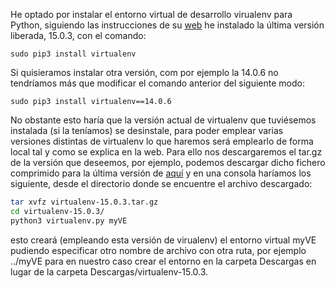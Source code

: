 He optado por instalar el entorno virtual de desarrollo virualenv para Python, siguiendo las instrucciones de su [web](https://virtualenv.pypa.io/en/stable/installation/) he instalado la última versión liberada, 15.0.3, con el comando:

```shell
sudo pip3 install virtualenv
```

Si quisieramos instalar otra versión, com por ejemplo la 14.0.6 no tendríamos más que modificar el comando anterior del siguiente modo:

```shell
sudo pip3 install virtualenv==14.0.6
```

No obstante esto haría que la versión actual de virtualenv que tuviésemos instalada (si la teníamos) se desinstale, para poder emplear varias versiones distintas de virtualenv lo que haremos será emplearlo de forma local tal y como se explica en la web. Para ello nos descargaremos el tar.gz de la versión que deseemos, por ejemplo, podemos descargar dicho fichero comprimido para la última versión de [aquí](https://pypi.python.org/pypi/virtualenv/15.0.3) y en una consola haríamos los siguiente, desde el directorio donde se encuentre el archivo descargado:

```bash
tar xvfz virtualenv-15.0.3.tar.gz
cd virtualenv-15.0.3/
python3 virtualenv.py myVE
```

esto creará (empleando esta versión de virualenv) el entorno virtual myVE pudiendo especificar otro nombre de archivo con otra ruta, por ejemplo ../myVE para en nuestro caso crear el entorno en la carpeta Descargas en lugar de la carpeta Descargas/virtualenv-15.0.3.


